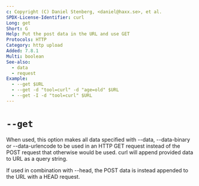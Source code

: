```yaml
---
c: Copyright (C) Daniel Stenberg, <daniel@haxx.se>, et al.
SPDX-License-Identifier: curl
Long: get
Short: G
Help: Put the post data in the URL and use GET
Protocols: HTTP
Category: http upload
Added: 7.8.1
Multi: boolean
See-also:
  - data
  - request
Example:
  - --get $URL
  - --get -d "tool=curl" -d "age=old" $URL
  - --get -I -d "tool=curl" $URL
---
```


# `--get`

When used, this option makes all data specified with --data, --data-binary
or --data-urlencode to be used in an HTTP GET request instead of the POST
request that otherwise would be used. curl will append provided data to URL
as a query string.

If used in combination with --head, the POST data is instead appended to the
URL with a HEAD request.
